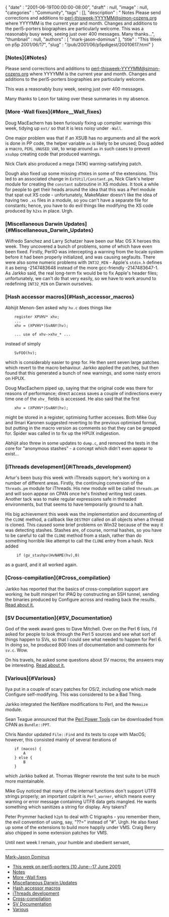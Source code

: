 {
   "date" : "2001-06-19T00:00:00-08:00",
   "draft" : null,
   "image" : null,
   "categories" : "Community",
   "tags" : [],
   "description" : " Notes Please send corrections and additions to perl-thisweek-YYYYMM@simon-cozens.org where YYYYMM is the current year and month. Changes and additions to the perl5-porters biographies are particularly welcome. This was a reasonably busy week, seeing just over 400 messages. Many thanks...",
   "thumbnail" : null,
   "authors" : [
      "mark-jason-dominus"
   ],
   "title" : "This Week on p5p 2001/06/17",
   "slug" : "/pub/2001/06/p5pdigest/20010617.html"
}





### [Notes]{#Notes}

Please send corrections and additions to
perl-thisweek-YYYYMM@simon-cozens.org where YYYYMM is the current year
and month. Changes and additions to the perl5-porters biographies are
particularly welcome.

This was a reasonably busy week, seeing just over 400 messages.

Many thanks to Leon for taking over these summaries in my absence.

### [More -Wall fixes]{#More__Wall_fixes}

Doug MacEachern has been furiously fixing up compiler warnings this
week, tidying up `ext/` so that it is less noisy under `-Wall`.

One major problem was that if an XSUB has no arguments and all the work
is done in PP code, the helper variable `ax` is likely to be unused;
Doug added a macro, `PERL_UNUSED_VAR`, to wrap around `ax` in such cases
to prevent `xsubpp` creating code that produced warnings.

Nick Clark also produced a mega (141K) warning-satisfying patch.

Dough also fixed up some missing `dTHX`es in some of the extensions.
This led to an associated change in `ExtUtil/Constant.pm`, Nick Clark's
helper module for creating the `constant` subroutine in XS modules. It
took a while for people to get their heads around the idea that this was
a Perl module that spat out XS code - unfortunately, MakeMaker doesn't
like the idea of having two `.xs` files in a module, so you can't have a
separate file for constants; hence, you have to do evil things like
modifying the XS code produced by `h2xs` in place. Urgh.

### [Miscellaneous Darwin Updates]{#Miscellaneous_Darwin_Updates}

Wilfredo Sanchez and Larry Schatzer have been our Mac OS X heroes this
week. They uncovered a bunch of problems, some of which have even been
fixed. Firstly, PerlIO was intercepting a warning from the locale system
before it had been properly initialized, and was causing segfaults.
There were also some numeric problems with `INT32_MIN` - Apple's
`stdin.h` defines it as being -2147483648 instead of the more
gcc-friendly -2147483647-1. As Jarkko said, the real long-term fix would
be to fix Apple's header files; unfortunately, we can't do that very
easily, so we have to work around to redefining `INT32_MIN` on Darwin
ourselves.

### [Hash accessor macros]{#Hash_accessor_macros}

Abhijit Menon-Sen asked why `hv.c` does things like

        register XPVHV* xhv;
        ...
        xhv = (XPVHV*)SvANY(hv);

        ... use of xhv->xhv_* ...

instead of simply

        SvFOO(hv);

which is considerably easier to grep for. He then sent seven large
patches which revert to the macro behaviour. Jarkko applied the patches,
but then found that this generated a bunch of new warnings, and some
nasty errors on HPUX.

Doug MacEachern piped up, saying that the original code was there for
reasons of performance; direct access saves a couple of indirections
every time one of the `xhv_` fields is accessed. He also said that the
first

        xhv = (XPVHV*)SvANY(hv);

might be stored in a register, optimising further accesses. Both Mike
Guy and Ilmari Karonen suggested reverting to the previous optimised
format, but putting in the macro version as comments so that they can be
grepped for. Spider was called in to fix up the HPUX indigestion.

Abhijit also threw in some updates to `dump.c`, and removed the tests in
the core for "anonymous stashes" - a concept which didn't even appear to
exist...

### [iThreads development]{#iThreads_development}

Artur's been busy this week with iThreads support; he's working on a
number of different areas. Firstly, the continuing conversion of the
`Threads.pm` module for iThreads. His new module will be called
`threads.pm` and will soon appear on CPAN once he's finished writing
test cases. Another tack was to make regular expressions safe in
threaded environments, but that seems to have temporarily ground to a
halt.

His big achievement this week was the implementation and documenting of
the `CLONE` method, a callback like `DESTROY` called on all objects when
a thread is cloned. This caused some brief problems on Win32 because of
the way it was detecting stashes. Stashes are, of course, normal hashes,
so you have to be careful to call the `CLONE` method from a stash,
rather than do something horrible like attempt to call the `CLONE` entry
from a hash. Nick added

         if (gv_stashpv(HvNAME(hv),0)

as a guard, and it all worked again.

### [Cross-compilation]{#Cross_compilation}

Jarkko has reported that the basics of cross-compilation support are
working; he built miniperl for iPAQ by constructing an SSH tunnel,
sending the binaries produced by Configure across and reading back the
results. [Read about
it.](http://www.xray.mpe.mpg.de/mailing-lists/perl5-porters/2001-06/msg00737.html)

### [SV Documentation]{#SV_Documentation}

God of the week award goes to Dave Mitchell. Over on the Perl 6 lists,
I'd asked for people to look through the Perl 5 sources and see what
sort of things happen to SVs, so that I could see what needed to happen
for Perl 6. In doing so, he produced 800 lines of documentation and
comments for `sv.c`. Wow.

On his travels, he asked some questions about SV macros; the answers may
be interesting. [Read about
it.](http://www.xray.mpe.mpg.de/mailing-lists/perl5-porters/2001-06/msg00586.html)

### [Various]{#Various}

Ilya put in a couple of scary patches for OS/2, including one which made
Configure self-modifying. This was considered to be a Bad Thing.

Jarkko integrated the NetWare modifications to Perl, and the `Memoize`
module.

Sean Teague announced that the [Perl Power
Tools](http://language.perl.com/ppt/) can be downloaded from CPAN as
`Bundle::PPT`.

Chris Nandor updated `File::Find` and its tests to cope with MacOS;
however, this consisted mainly of several iterations of

        if (macos) {
            A
        } else {
            B
        }

which Jarkko balked at. Thomas Wegner rewrote the test suite to be much
more maintainable.

Mike Guy noticed that many of the internal functions don't support UTF8
strings properly; an important culprit is `Perl_warner`, which means
every warning or error message containing UTF8 data gets mangled. He
wants something which sanitizes a string for display. Any takers?

Peter Prymmer hacked `h2ph` to deal with C trigraphs - you remember
them, the evil convention of using, say, "??=" instead of "\#". Urgh. He
also fixed up some of the extensions to build more happily under VMS.
Craig Berry also chipped in some extension patches for VMS.

Until next week I remain, your humble and obedient servant,

------------------------------------------------------------------------

[Mark-Jason Dominus](mailto:mjd-perl-thisweek-200106+@plover.com)
-   [This week on perl5-porters (10 June--17
    June 2001)](#This_week_on_perl5_porters_10_June__17_June_2001)
-   [Notes](#Notes)
-   [More -Wall fixes](#More__Wall_fixes)
-   [Miscellaneous Darwin Updates](#Miscellaneous_Darwin_Updates)
-   [Hash accessor macros](#Hash_accessor_macros)
-   [iThreads development](#iThreads_development)
-   [Cross-compilation](#Cross_compilation)
-   [SV Documentation](#SV_Documentation)
-   [Various](#Various)


